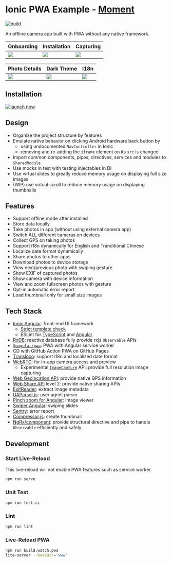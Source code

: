 # Ionic PWA Example - [Moment](https://seanwu1105.github.io/ionic-pwa-example-moment)

[![build](https://github.com/seanwu1105/ionic-pwa-example-moment/actions/workflows/build.yml/badge.svg)](https://github.com/seanwu1105/ionic-pwa-example-moment/actions/workflows/build.yml)

An offline camera app built with PWA without any native framework.

| Onboarding                                                                                                 | Installation                                                                                               | Capturing                                                                                                  |
| ---------------------------------------------------------------------------------------------------------- | ---------------------------------------------------------------------------------------------------------- | ---------------------------------------------------------------------------------------------------------- |
| ![](https://user-images.githubusercontent.com/14951000/112729593-f0d7a580-8f67-11eb-8bbb-b15aac1cdf63.gif) | ![](https://user-images.githubusercontent.com/14951000/112729595-f208d280-8f67-11eb-861d-550ade2b8c28.gif) | ![](https://user-images.githubusercontent.com/14951000/112729596-f46b2c80-8f67-11eb-8e84-b53ad3052a6f.gif) |

| Photo Details                                                                                              | Dark Theme                                                                                                 | I18n                                                                                                       |
| ---------------------------------------------------------------------------------------------------------- | ---------------------------------------------------------------------------------------------------------- | ---------------------------------------------------------------------------------------------------------- |
| ![](https://user-images.githubusercontent.com/14951000/112729598-f7feb380-8f67-11eb-9801-e567f89ca066.gif) | ![](https://user-images.githubusercontent.com/14951000/112729601-f92fe080-8f67-11eb-97ba-a7723bdfd302.gif) | ![](https://user-images.githubusercontent.com/14951000/112729602-f92fe080-8f67-11eb-8b03-834735ae802f.gif) |

## Installation

[![launch now](https://user-images.githubusercontent.com/14951000/112782686-2f608380-9080-11eb-970e-b1ba58cfd509.png)](https://pleckey.github.io/ionic-pwa-example-moment)

## Design

- Organize the project structure by features
- Emulate native behavior on clicking Android hardware back button by
  - using undocumented `NavController` in Ionic
  - removing and re-adding the `iframe` element on its `src` is changed
- Import common components, pipes, directives, services and modules to `SharedModule`
- Use mocks in test with testing injectables in DI
- Use virtual slides to greatly reduce memory usage on displaying full size images
- (WIP) use virtual scroll to reduce memory usage on displaying thumbnails

## Features

- Support offline mode after installed
- Store data locally
- Take photos in app (without using external camera app)
- Switch ALL different cameras on devices
- Collect GPS on taking photos
- Support i18n dynamically for English and Tranditional Chinese
- Localize date format dynamically
- Share photos to other apps
- Download photos to device storage
- View next/previous photo with swiping gesture
- Show EXIF of captured photos
- Show camera with device information
- View and zoom fullscreen photos with gesture
- Opt-in automatic error report
- Load thumbnail only for small size images

## Tech Stack

- [Ionic Angular](https://ionicframework.com/docs/angular/overview): front-end UI framework
  - [Strict template check](https://angular.io/guide/template-typecheck)
  - ESLint for [TypeScript](https://github.com/typescript-eslint/typescript-eslint) and [Angular](https://github.com/angular-eslint/angular-eslint)
- [RxDB](https://rxdb.info/): reactive database fully provide rxjs `Observable` APIs
- [`@angular/pwa`](https://angular.io/guide/service-worker-intro): PWA with Angular service worker
- CD with GitHub Action PWA on GitHub Pages
- [Transloco](https://ngneat.github.io/transloco/): support i18n and localized date format
- [WebRTC](https://webrtc.org/): for in-app camera access and preview
  - Experimental [`ImageCapture`](https://www.w3.org/TR/image-capture/) API: provide full resolution image capturing
- [Web Geolocation API](https://developer.mozilla.org/en-US/docs/Web/API/Geolocation_API): provide native GPS information
- [Web Share API](https://developer.mozilla.org/en-US/docs/Web/API/Navigator/share) level 2: provide native sharing APIs
- [ExifReader](https://github.com/mattiasw/ExifReader): extract image metadata
- [UAParser.js](https://github.com/faisalman/ua-parser-js): user agent parser
- [Pinch zoom for Angular](https://github.com/drozhzhin-n-e/ngx-pinch-zoom): image viewer
- [Swiper Angular](https://swiperjs.com/angular): swiping slides
- [Sentry](https://sentry.io/welcome/): error report
- [Compressor.js](https://github.com/fengyuanchen/compressorjs): create thumbnail
- [NgRx/component](https://ngrx.io/guide/component): provide structural directive and pipe to handle `Observable` efficiently and safely

## Development

### Start Live-Reload

This live-reload will not enable PWA features such as service worker.

```bash
npm run serve
```

### Unit Test

```bash
npm run test.ci
```

### Lint

```bash
npm run lint
```

### Live-Reload PWA

```bash
npm run build.watch.pwa
lite-server --baseDir="www"
```
